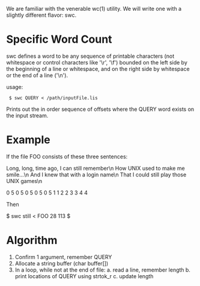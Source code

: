 We are familiar with the venerable wc(1) utility.  We will write one 
with a slightly different flavor:  swc.

Specific Word Count
===================
swc defines a word to be any sequence of printable characters (not whitespace or 
control characters like '\r', '\f') bounded on the left side by the beginning of a line
or whitespace, and on the right side by whitespace or the end of a line ('\n').

usage:

     $ swc QUERY < /path/inputFile.lis

Prints out the in order sequence of offsets where the QUERY word exists on the
input stream.

Example
=======

If the file FOO consists of these three sentences:

  Long, long, time ago, I can still remember\n
  How UNIX used to make me smile...\n
  And I knew that with a login name\n
  That I could still play those UNIX games\n
  
  0    5    0    5    0    5    0    5    0    5
            1    1    2    2    3    3    4    4 

Then

  $ swc still < FOO
  28
  113
  $

Algorithm
=========
  1. Confirm 1 argument, remember QUERY
  2. Allocate a string buffer (char buffer[])
  3. In a loop, while not at the end of file:
    a. read a line, remember length
	b. print locations of QUERY using strtok_r
	c. update length
